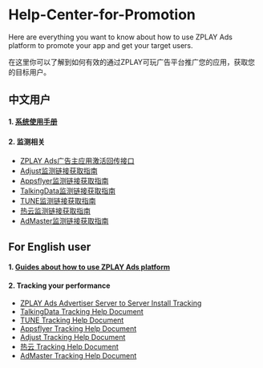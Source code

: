 # Help-Center-for-Promotion
Here are everything you want to know about how to use ZPLAY Ads platform to promote your app and get your target users.

在这里你可以了解到如何有效的通过ZPLAY可玩广告平台推广您的应用，获取您的目标用户。

## 中文用户
#### 1. [系统使用手册](系统使用手册.md)

#### 2. 监测相关
- [ZPLAY Ads广告主应用激活回传接口](Tracking/ZPLAYAds广告主应用激活回传接口.md)
- [Adjust监测链接获取指南](Tracking/Adjust监测链接获取指南.md)
- [Appsflyer监测链接获取指南](Tracking/Appsflyer监测链接获取指南.md)
- [TalkingData监测链接获取指南](Tracking/TalkingData监测链接获取指南.md)
- [TUNE监测链接获取指南](Tracking/TUNE监测链接获取指南.md)
- [热云监测链接获取指南](Tracking/热云监测链接获取指南.md)
- [AdMaster监测链接获取指南](Tracking/AdMaster监测链接获取指南.md)




## For English user
#### 1. [Guides about how to use ZPLAY Ads platform](guides.md)

#### 2. Tracking your performance
- [ZPLAY Ads Advertiser Server to Server Install Tracking](Tracking/ZPLAY%20Ads%20Advertiser%20Server%20to%20Server%20Install%20Tracking.md)
- [TalkingData Tracking Help Document](Tracking/TalkingData%20Tracking%20Help%20Document.md)
- [TUNE Tracking Help Document](Tracking/TUNE%20Tracking%20Help%20Document.md)
- [Appsflyer Tracking Help Document](Tracking/Appsflyer%20Tracking%20Help%20Document.md)
- [Adjust Tracking Help Document](Tracking/Adjust%20Tracking%20Help%20Document.md)
- [热云 Tracking Help Document](Tracking/热云_Tracking_Help_Document.md)
- [AdMaster Tracking Help Document](Tracking/AdMaster_Tracking_Help_Document.md)